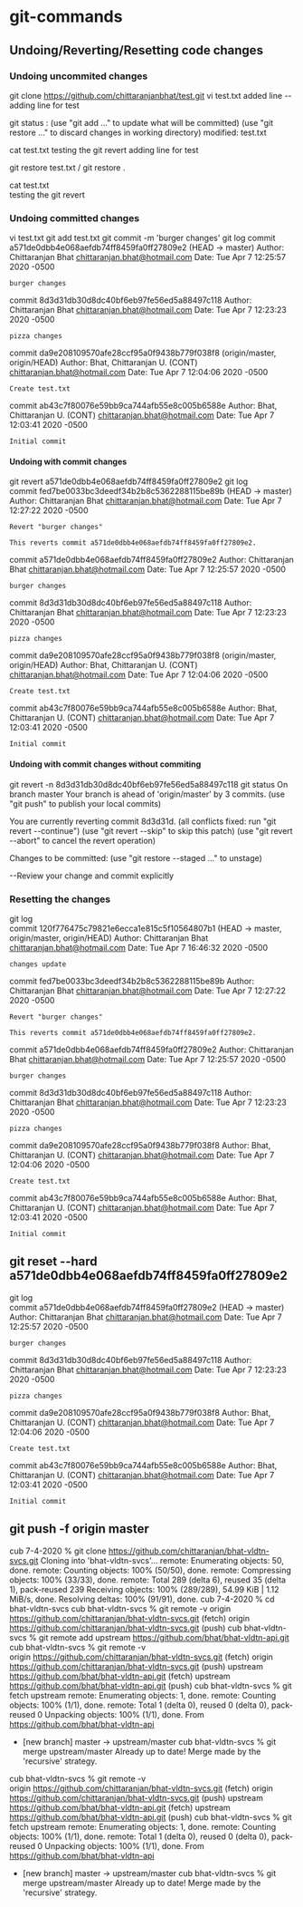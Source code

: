 # git-commands

## Undoing/Reverting/Resetting code changes

### Undoing uncommited changes
git clone https://github.com/chittaranjanbhat/test.git
vi test.txt
added line -- adding line for test

git status :
(use "git add <file>..." to update what will be committed)
  (use "git restore <file>..." to discard changes in working directory)
	modified:   test.txt

cat test.txt 
testing the git revert
adding line for test

git restore test.txt / git restore .

cat test.txt        
testing the git revert

### Undoing committed changes
vi test.txt
git add test.txt
git commit -m 'burger changes'
git log
commit a571de0dbb4e068aefdb74ff8459fa0ff27809e2 (HEAD -> master)
Author: Chittaranjan Bhat <chittaranjan.bhat@hotmail.com>
Date:   Tue Apr 7 12:25:57 2020 -0500

    burger changes

commit 8d3d31db30d8dc40bf6eb97fe56ed5a88497c118
Author: Chittaranjan Bhat <chittaranjan.bhat@hotmail.com>
Date:   Tue Apr 7 12:23:23 2020 -0500

    pizza changes

commit da9e208109570afe28ccf95a0f9438b779f038f8 (origin/master, origin/HEAD)
Author: Bhat, Chittaranjan U. (CONT) <chittaranjan.bhat@hotmail.com>
Date:   Tue Apr 7 12:04:06 2020 -0500

    Create test.txt

commit ab43c7f80076e59bb9ca744afb55e8c005b6588e
Author: Bhat, Chittaranjan U. (CONT) <chittaranjan.bhat@hotmail.com>
Date:   Tue Apr 7 12:03:41 2020 -0500

    Initial commit
    
#### Undoing with commit changes
git revert a571de0dbb4e068aefdb74ff8459fa0ff27809e2
git log                                            
commit fed7be0033bc3deedf34b2b8c5362288115be89b (HEAD -> master)
Author: Chittaranjan Bhat <chittaranjan.bhat@hotmail.com>
Date:   Tue Apr 7 12:27:22 2020 -0500

    Revert "burger changes"
    
    This reverts commit a571de0dbb4e068aefdb74ff8459fa0ff27809e2.

commit a571de0dbb4e068aefdb74ff8459fa0ff27809e2
Author: Chittaranjan Bhat <chittaranjan.bhat@hotmail.com>
Date:   Tue Apr 7 12:25:57 2020 -0500

    burger changes

commit 8d3d31db30d8dc40bf6eb97fe56ed5a88497c118
Author: Chittaranjan Bhat <chittaranjan.bhat@hotmail.com>
Date:   Tue Apr 7 12:23:23 2020 -0500

    pizza changes

commit da9e208109570afe28ccf95a0f9438b779f038f8 (origin/master, origin/HEAD)
Author: Bhat, Chittaranjan U. (CONT) <chittaranjan.bhat@hotmail.com>
Date:   Tue Apr 7 12:04:06 2020 -0500

    Create test.txt

commit ab43c7f80076e59bb9ca744afb55e8c005b6588e
Author: Bhat, Chittaranjan U. (CONT) <chittaranjan.bhat@hotmail.com>
Date:   Tue Apr 7 12:03:41 2020 -0500

    Initial commit

#### Undoing with commit changes without commiting
git revert -n 8d3d31db30d8dc40bf6eb97fe56ed5a88497c118
git status
On branch master
Your branch is ahead of 'origin/master' by 3 commits.
  (use "git push" to publish your local commits)

You are currently reverting commit 8d3d31d.
  (all conflicts fixed: run "git revert --continue")
  (use "git revert --skip" to skip this patch)
  (use "git revert --abort" to cancel the revert operation)

Changes to be committed:
  (use "git restore --staged <file>..." to unstage)
  
  --Review your change and commit explicitly
  
  ### Resetting the changes
git log               
commit 120f776475c79821e6ecca1e815c5f10564807b1 (HEAD -> master, origin/master, origin/HEAD)
Author: Chittaranjan Bhat <chittaranjan.bhat@hotmail.com>
Date:   Tue Apr 7 16:46:32 2020 -0500

    changes update

commit fed7be0033bc3deedf34b2b8c5362288115be89b
Author: Chittaranjan Bhat <chittaranjan.bhat@hotmail.com>
Date:   Tue Apr 7 12:27:22 2020 -0500

    Revert "burger changes"
    
    This reverts commit a571de0dbb4e068aefdb74ff8459fa0ff27809e2.

commit a571de0dbb4e068aefdb74ff8459fa0ff27809e2
Author: Chittaranjan Bhat <chittaranjan.bhat@hotmail.com>
Date:   Tue Apr 7 12:25:57 2020 -0500

    burger changes

commit 8d3d31db30d8dc40bf6eb97fe56ed5a88497c118
Author: Chittaranjan Bhat <chittaranjan.bhat@hotmail.com>
Date:   Tue Apr 7 12:23:23 2020 -0500

    pizza changes

commit da9e208109570afe28ccf95a0f9438b779f038f8
Author: Bhat, Chittaranjan U. (CONT) <chittaranjan.bhat@hotmail.com>
Date:   Tue Apr 7 12:04:06 2020 -0500

    Create test.txt

commit ab43c7f80076e59bb9ca744afb55e8c005b6588e
Author: Bhat, Chittaranjan U. (CONT) <chittaranjan.bhat@hotmail.com>
Date:   Tue Apr 7 12:03:41 2020 -0500

    Initial commit
    
 ## git reset --hard a571de0dbb4e068aefdb74ff8459fa0ff27809e2
git log     
commit a571de0dbb4e068aefdb74ff8459fa0ff27809e2 (HEAD -> master)
Author: Chittaranjan Bhat <chittaranjan.bhat@hotmail.com>
Date:   Tue Apr 7 12:25:57 2020 -0500

    burger changes

commit 8d3d31db30d8dc40bf6eb97fe56ed5a88497c118
Author: Chittaranjan Bhat <chittaranjan.bhat@hotmail.com>
Date:   Tue Apr 7 12:23:23 2020 -0500

    pizza changes

commit da9e208109570afe28ccf95a0f9438b779f038f8
Author: Bhat, Chittaranjan U. (CONT) <chittaranjan.bhat@hotmail.com>
Date:   Tue Apr 7 12:04:06 2020 -0500

    Create test.txt

commit ab43c7f80076e59bb9ca744afb55e8c005b6588e
Author: Bhat, Chittaranjan U. (CONT) <chittaranjan.bhat@hotmail.com>
Date:   Tue Apr 7 12:03:41 2020 -0500

    Initial commit

## git push -f origin master

cub 7-4-2020 % git clone https://github.com/chittaranjan/bhat-vldtn-svcs.git
Cloning into 'bhat-vldtn-svcs'...
remote: Enumerating objects: 50, done.
remote: Counting objects: 100% (50/50), done.
remote: Compressing objects: 100% (33/33), done.
remote: Total 289 (delta 6), reused 35 (delta 1), pack-reused 239
Receiving objects: 100% (289/289), 54.99 KiB | 1.12 MiB/s, done.
Resolving deltas: 100% (91/91), done.
cub 7-4-2020 % cd bhat-vldtn-svcs 
cub bhat-vldtn-svcs % git remote -v
origin	https://github.com/chittaranjan/bhat-vldtn-svcs.git (fetch)
origin	https://github.com/chittaranjan/bhat-vldtn-svcs.git (push)
cub bhat-vldtn-svcs % git remote add upstream https://github.com/bhat/bhat-vldtn-api.git
cub bhat-vldtn-svcs % git remote -v                                                                              
origin	https://github.com/chittaranjan/bhat-vldtn-svcs.git (fetch)
origin	https://github.com/chittaranjan/bhat-vldtn-svcs.git (push)
upstream	https://github.com/bhat/bhat-vldtn-api.git (fetch)
upstream	https://github.com/bhat/bhat-vldtn-api.git (push)
cub bhat-vldtn-svcs % git fetch upstream
remote: Enumerating objects: 1, done.
remote: Counting objects: 100% (1/1), done.
remote: Total 1 (delta 0), reused 0 (delta 0), pack-reused 0
Unpacking objects: 100% (1/1), done.
From https://github.com/bhat/bhat-vldtn-api
 * [new branch]      master     -> upstream/master
cub bhat-vldtn-svcs % git merge upstream/master
Already up to date!
Merge made by the 'recursive' strategy.

cub bhat-vldtn-svcs % git remote -v                                                                              
origin	https://github.com/chittaranjan/bhat-vldtn-svcs.git (fetch)
origin	https://github.com/chittaranjan/bhat-vldtn-svcs.git (push)
upstream	https://github.com/bhat/bhat-vldtn-api.git (fetch)
upstream	https://github.com/bhat/bhat-vldtn-api.git (push)
cub bhat-vldtn-svcs % git fetch upstream
remote: Enumerating objects: 1, done.
remote: Counting objects: 100% (1/1), done.
remote: Total 1 (delta 0), reused 0 (delta 0), pack-reused 0
Unpacking objects: 100% (1/1), done.
From https://github.com/bhat/bhat-vldtn-api
 * [new branch]      master     -> upstream/master
cub bhat-vldtn-svcs % git merge upstream/master
Already up to date!
Merge made by the 'recursive' strategy.


